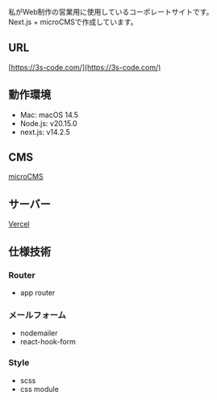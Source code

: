 私がWeb制作の営業用に使用しているコーポレートサイトです。  
Next.js + microCMSで作成しています。

## URL
[https://3s-code.com/](https://3s-code.com/)

## 動作環境

- Mac: macOS 14.5
- Node.js: v20.15.0
- next.js: v14.2.5

## CMS

[microCMS](https://microcms.io/)

## サーバー

[Vercel](https://vercel.com/)

## 仕様技術

### Router

- app router

### メールフォーム

- nodemailer
- react-hook-form

### Style

- scss
- css module
